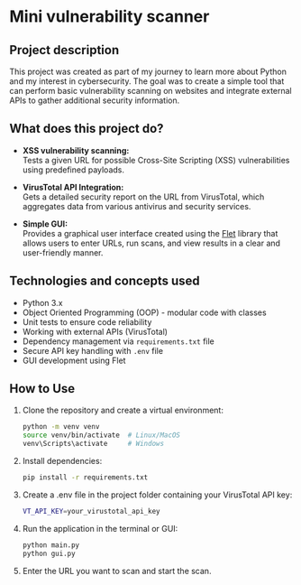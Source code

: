 # Mini vulnerability scanner

## Project description

This project was created as part of my journey to learn more about Python and my interest in cybersecurity. The goal was to create a simple tool that can perform basic vulnerability scanning on websites and integrate external APIs to gather additional security information.

## What does this project do?

- **XSS vulnerability scanning:**  
  Tests a given URL for possible Cross-Site Scripting (XSS) vulnerabilities using predefined payloads.

- **VirusTotal API Integration:**  
  Gets a detailed security report on the URL from VirusTotal, which aggregates data from various antivirus and security services.

- **Simple GUI:**  
  Provides a graphical user interface created using the [Flet](https://flet.dev/) library that allows users to enter URLs, run scans, and view results in a clear and user-friendly manner.

## Technologies and concepts used

- Python 3.x  
- Object Oriented Programming (OOP) - modular code with classes  
- Unit tests to ensure code reliability  
- Working with external APIs (VirusTotal)  
- Dependency management via `requirements.txt` file  
- Secure API key handling with `.env` file  
- GUI development using Flet  

## How to Use

1. Clone the repository and create a virtual environment:  
   ```bash
   python -m venv venv
   source venv/bin/activate  # Linux/MacOS
   venv\Scripts\activate     # Windows

2. Install dependencies:
    ```bash
    pip install -r requirements.txt

3. Create a .env file in the project folder containing your VirusTotal API key:
    ```bash
    VT_API_KEY=your_virustotal_api_key

4. Run the application in the terminal or GUI:
   ```bash
   python main.py
   python gui.py

5. Enter the URL you want to scan and start the scan.


